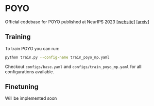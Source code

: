 # POYO
Official codebase for POYO published at NeurIPS 2023
[[website](https://poyo-brain.github.io/)]
[[arxiv](https://arxiv.org/abs/2310.16046)]

## Training
To train POYO you can run:
```bash
python train.py --config-name train_poyo_mp.yaml
```

Checkout `configs/base.yaml` and `configs/train_poyo_mp.yaml` for all configurations
available.

## Finetuning
Will be implemented soon
